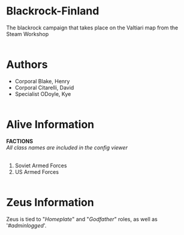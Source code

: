 # Blackrock-Finland<br>
The blackrock campaign that takes place on the Valtiari map from the Steam Workshop<br><br>

# Authors<br>
- Corporal Blake, Henry
- Corporal Citarelli, David
- Specialist ODoyle, Kye<br><br>

# Alive Information
**FACTIONS**<br>
*All class names are included in the config viewer*<br><br>
1. Soviet Armed Forces<br>
2. US Armed Forces<br><br>

# Zeus Information<br>
Zeus is tied to "*Homeplate*" and "*Godfather*" roles, as well as '*#adminlogged*'.